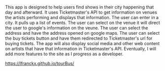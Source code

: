 This app is designed to help users find shows in their city happening that day and afterward.
It uses Ticketmaster's API to get information on venues the artists performing and displays that
information.  The user can enter in a city.  It pulls up a list of events.  The user can select on
the venue it will direct the user to google's information on the veune.  The user can select the address 
and have the address opened on google maps.  The user can select the buy tickets button and have them
redirected to Ticketmaster's url for buying tickets.  The app will also display social media and other 
web content on artists that have that information in Ticketmaster's API. 
Eventually, I will add more features to the site as I progress as a developer.

https://lfranckx.github.io/tourBus/